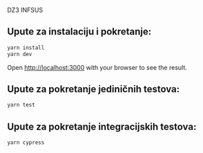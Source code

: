 DZ3 INFSUS

## Upute za instalaciju i pokretanje:

```bash
yarn install
yarn dev
```

Open [http://localhost:3000](http://localhost:3000) with your browser to see the result.

## Upute za pokretanje jediničnih testova:

```bash
yarn test
```

## Upute za pokretanje integracijskih testova:

```bash
yarn cypress
```
